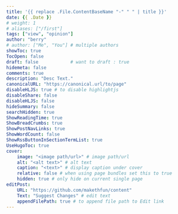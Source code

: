 ```yaml
---
title: '{{ replace .File.ContentBaseName "-" " " | title }}'
date: {{ .Date }}
# weight: 1
# aliases: ["/first"]
tags: ["view", "opinion"]
author: "berry"
# author: ["Me", "You"] # multiple authors
showToc: true
TocOpen: false
draft: false            # want to draft : true
hidemeta: false
comments: true
description: "Desc Text."
canonicalURL: "https://canonical.url/to/page"
disableHLJS: true # to disable highlightjs
disableShare: false
disableHLJS: false
hideSummary: false
searchHidden: true
ShowReadingTime: true
ShowBreadCrumbs: true
ShowPostNavLinks: true
ShowWordCount: false
ShowRssButtonInSectionTermList: true
UseHugoToc: true
cover:
    image: "<image path/url>" # image path/url
    alt: "<alt text>" # alt text
    caption: "<text>" # display caption under cover
    relative: false # when using page bundles set this to true
    hidden: true # only hide on current single page
editPost:
    URL: "https://github.com/makethfun/content"
    Text: "Suggest Changes" # edit text
    appendFilePath: true # to append file path to Edit link
---
```

